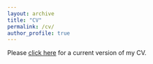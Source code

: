 ```yaml
---
layout: archive
title: "CV"
permalink: /cv/
author_profile: true
---
```


Please [click here](https://www.dropbox.com/scl/fi/c8ctk1kvmpxkhz70j65hg/Jiannan_CV_9_25.pdf?rlkey=fx9hwdmok18qz88lrsnnieb5f&st=lx3zg5jk&dl=0) for a current version of my CV.
